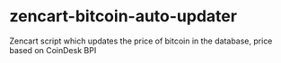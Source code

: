 zencart-bitcoin-auto-updater
============================

Zencart script which updates the price of bitcoin in the database, price based on CoinDesk BPI 
